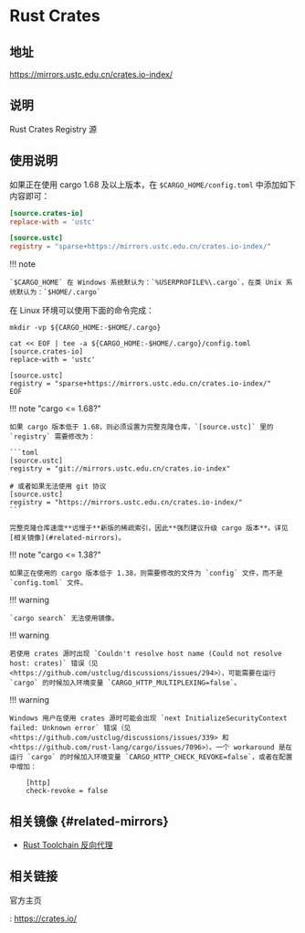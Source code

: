 # Rust Crates

## 地址

<https://mirrors.ustc.edu.cn/crates.io-index/>

## 说明

Rust Crates Registry 源

## 使用说明

如果正在使用 cargo 1.68 及以上版本，在 `$CARGO_HOME/config.toml` 中添加如下内容即可：

```toml
[source.crates-io]
replace-with = 'ustc'

[source.ustc]
registry = "sparse+https://mirrors.ustc.edu.cn/crates.io-index/"
```

!!! note

    `$CARGO_HOME` 在 Windows 系统默认为：`%USERPROFILE%\.cargo`，在类 Unix 系统默认为：`$HOME/.cargo`

在 Linux 环境可以使用下面的命令完成：

```shell
mkdir -vp ${CARGO_HOME:-$HOME/.cargo}

cat << EOF | tee -a ${CARGO_HOME:-$HOME/.cargo}/config.toml
[source.crates-io]
replace-with = 'ustc'

[source.ustc]
registry = "sparse+https://mirrors.ustc.edu.cn/crates.io-index/"
EOF
```

!!! note "cargo <= 1.68?"

    如果 cargo 版本低于 1.68，则必须设置为完整克隆仓库，`[source.ustc]` 里的 `registry` 需要修改为：

    ```toml
    [source.ustc]
    registry = "git://mirrors.ustc.edu.cn/crates.io-index"

    # 或者如果无法使用 git 协议
    [source.ustc]
    registry = "https://mirrors.ustc.edu.cn/crates.io-index/"
    ```

    完整克隆仓库速度**远慢于**新版的稀疏索引，因此**强烈建议升级 cargo 版本**。详见[相关镜像](#related-mirrors)。

!!! note "cargo <= 1.38?"

    如果正在使用的 cargo 版本低于 1.38，则需要修改的文件为 `config` 文件，而不是 `config.toml` 文件。

!!! warning

    `cargo search` 无法使用镜像。

!!! warning

    若使用 crates 源时出现 `Couldn't resolve host name (Could not resolve host: crates)` 错误（见 <https://github.com/ustclug/discussions/issues/294>），可能需要在运行 `cargo` 的时候加入环境变量 `CARGO_HTTP_MULTIPLEXING=false`。

!!! warning

    Windows 用户在使用 crates 源时可能会出现 `next InitializeSecurityContext failed: Unknown error` 错误（见 <https://github.com/ustclug/discussions/issues/339> 和 <https://github.com/rust-lang/cargo/issues/7096>）。一个 workaround 是在运行 `cargo` 的时候加入环境变量 `CARGO_HTTP_CHECK_REVOKE=false`，或者在配置中增加：

        [http]
        check-revoke = false

## 相关镜像 {#related-mirrors}

- [Rust Toolchain 反向代理](./rust-static.md)

## 相关链接

官方主页

:   <https://crates.io/>
